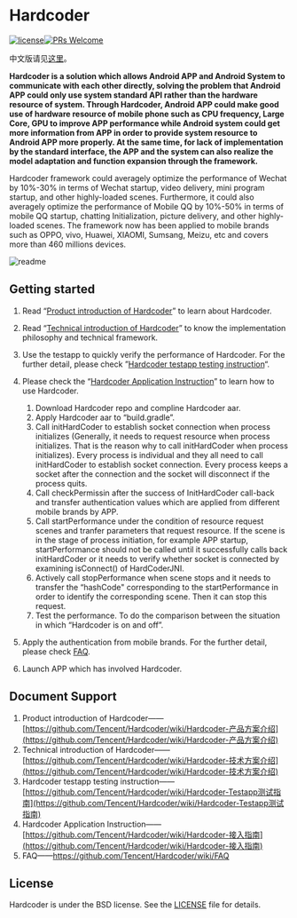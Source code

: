 # Hardcoder

[![license](http://img.shields.io/badge/license-BSD3-brightgreen.svg?style=flat)](https://github.com/Tencent/tinker/blob/master/LICENSE)[![PRs Welcome](https://img.shields.io/badge/PRs-welcome-brightgreen.svg)](https://github.com/Tencent/tinker/pulls)



中文版请见[这里](https://github.com/Tencent/Hardcoder/wiki/Home)。



**Hardcoder is a solution which allows Android APP and Android System to communicate with each other directly, solving the problem that Android APP could only use system standard API rather than the hardware resource of system. Through Hardcoder, Android APP could make good use of hardware resource of mobile phone such as CPU frequency, Large Core, GPU to improve APP performance while Android system could get more information from APP in order to provide system resource to Android APP more properly. At the same time, for lack of implementation by the standard interface, the APP and the system can also realize the model adaptation and function expansion through the framework.**



Hardcoder framework could averagely optimize the performance of Wechat by 10%-30% in terms of Wechat startup, video delivery, mini program startup, and other highly-loaded scenes. Furthermore, it could also averagely optimize the performance of Mobile QQ by 10%-50% in terms of mobile QQ startup, chatting Initialization, picture delivery, and other highly-loaded scenes. The framework now has been applied to mobile brands such as OPPO, vivo, Huawei, XIAOMI, Sumsang, Meizu, etc and covers more than 460 millions devices.  

![readme](https://raw.githubusercontent.com/wiki/Tencent/Hardcoder/images/readme.jpg)



## Getting started

1.  Read “[Product introduction of Hardcoder](https://github.com/Tencent/Hardcoder/wiki/Hardcoder-产品方案介绍)” to learn about Hardcoder.

2. Read “[Technical introduction of Hardcoder](https://github.com/Tencent/Hardcoder/wiki/Hardcoder-技术方案介绍)” to know the implementation philosophy and technical framework.

3. Use the testapp to quickly verify the performance of Hardcoder. For the further detail, please check ”[Hardcoder testapp testing instruction](https://github.com/Tencent/Hardcoder/wiki/Hardcoder-Testapp测试指南)“.

4. Please check the “[Hardcoder Application Instruction](https://github.com/Tencent/Hardcoder/wiki/Hardcoder-接入指南)” to learn how to use Hardcoder.

   1. Download Hardcoder repo and compline Hardcoder aar.
   2. Apply Hardcoder aar to “build.gradle”.
   3. Call initHardCoder to establish socket connection when process initializes (Generally, it needs to request resource when process initializes. That is the reason why to call initHardCoder when process initializes). Every process is individual and they all need to call initHardCoder to establish socket connection. Every process keeps a socket after the connection and the socket will disconnect if the process quits.
   4. Call checkPermissin after the success of InitHardCoder call-back and transfer authentication values which are applied from different mobile brands by APP.
   5. Call startPerformance under the condition of resource request scenes and tranfer parameters that request resource. If the scene is in the stage of process initiation, for example APP startup, startPerformance should not be called until it successfully calls back initHardCoder or it needs to verify whether socket is connected by examining isConnect() of HardCoderJNI.
   6. Actively call stopPerformance when scene stops and it needs to transfer the “hashCode" corresponding to the startPerformance in order to identify the corresponding scene. Then it can stop this request.
   7. Test the performance. To do the comparison between the situation in which “Hardcoder is on and  off”.

5. Apply the authentication from mobile brands. For the further detail, please check [FAQ](https://github.com/Tencent/Hardcoder/wiki/FAQ).

6. Launch APP which has involved Hardcoder.

   

## Document Support

1. Product introduction of Hardcoder——[https://github.com/Tencent/Hardcoder/wiki/Hardcoder-产品方案介绍](https://github.com/Tencent/Hardcoder/wiki/Hardcoder-产品方案介绍)
2. Technical introduction of Hardcoder——[https://github.com/Tencent/Hardcoder/wiki/Hardcoder-技术方案介绍](https://github.com/Tencent/Hardcoder/wiki/Hardcoder-技术方案介绍)
3. Hardcoder testapp testing instruction——[https://github.com/Tencent/Hardcoder/wiki/Hardcoder-Testapp测试指南](https://github.com/Tencent/Hardcoder/wiki/Hardcoder-Testapp测试指南)
4. Hardcoder Application Instruction——[https://github.com/Tencent/Hardcoder/wiki/Hardcoder-接入指南](https://github.com/Tencent/Hardcoder/wiki/Hardcoder-接入指南)
5. FAQ——https://github.com/Tencent/Hardcoder/wiki/FAQ




## License

Hardcoder is under the BSD license. See the [LICENSE](https://github.com/Tencent/Hardcoder/blob/master/LICENSE) file for details.



